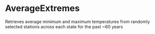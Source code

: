 # AverageExtremes
Retrieves average minimum and maximum temperatures from randomly selected stations across each state for the past ~60 years
